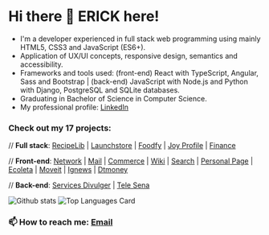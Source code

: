 # Hi there 👋 ERICK here!

- I'm a developer experienced in full stack web programming using mainly HTML5, CSS3 and JavaScript (ES6+).
- Application of UX/UI concepts, responsive design, semantics and accessibility.
- Frameworks and tools used: (front-end) React with TypeScript, Angular, Sass and Bootstrap | (back-end) JavaScript with Node.js and Python with Django, PostgreSQL and SQLite databases.
- Graduating in Bachelor of Science in Computer Science.
- My professional profile: <a href="https://www.linkedin.com/in/erickcanali/">LinkedIn</a>

### Check out my 17 projects:
// **Full stack**: <a href="https://github.com/ecanali/harvard-cs50-web/tree/main/cs50-p5-capstone">RecipeLib</a> | <a href="https://github.com/ecanali/launchstore">Launchstore</a> | <a href="https://github.com/ecanali/foodfy">Foodfy</a> | <a href="https://github.com/ecanali/joy-profile">Joy Profile</a> | <a href="https://github.com/ecanali/harvard-cs50-web/tree/main/cs50-x-finance">Finance</a>

// **Front-end**: <a href="https://github.com/ecanali/harvard-cs50-web/tree/main/cs50-p4-network">Network</a> | <a href="https://github.com/ecanali/harvard-cs50-web/tree/main/cs50-p3-mail">Mail</a> | <a href="https://github.com/ecanali/harvard-cs50-web/tree/main/cs50-p2-commerce">Commerce</a> | <a href="https://github.com/ecanali/harvard-cs50-web/tree/main/cs50-p1-wiki">Wiki</a> | <a href="https://github.com/ecanali/harvard-cs50-web/tree/main/cs50-p0-search">Search</a> | <a href="https://github.com/ecanali/ecanali.github.io">Personal Page</a> | <a href="https://github.com/ecanali/ecoleta">Ecoleta</a> | <a href="https://github.com/ecanali/moveit">Moveit</a> | <a href="https://github.com/ecanali/ignews">Ignews</a> | <a href="https://github.com/ecanali/dtmoney">Dtmoney</a>

// **Back-end**: <a href="https://github.com/ecanali/coding-exercises/tree/main/java/DivulgadorServicos">Services Divulger</a> | <a href="https://github.com/ecanali/coding-exercises/tree/main/java/TeleSena">Tele Sena</a>
  
![Github stats](https://github-readme-stats.vercel.app/api?username=ecanali&theme=highcontrast&show_icons=true&count_private=true)
![Top Languages Card](https://github-readme-stats.vercel.app/api/top-langs/?username=ecanali&layout=compact)

### 📫 How to reach me: <a href="mailto:erick.canali@gmail.com">Email</a>
